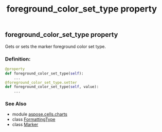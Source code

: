 ﻿---
title: foreground_color_set_type property
second_title: Aspose.Cells for Python via .NET API References
description: 
type: docs
weight: 80
url: /aspose.cells.charts/marker/foreground_color_set_type/
is_root: false
---

## foreground_color_set_type property


Gets or sets the marker foreground color set type.
### Definition:
```python
@property
def foreground_color_set_type(self):
    ...
@foreground_color_set_type.setter
def foreground_color_set_type(self, value):
    ...
```

### See Also
* module [aspose.cells.charts](../../)
* class [FormattingType](/cells/python-net/aspose.cells.charts/formattingtype)
* class [Marker](/cells/python-net/aspose.cells.charts/marker)
